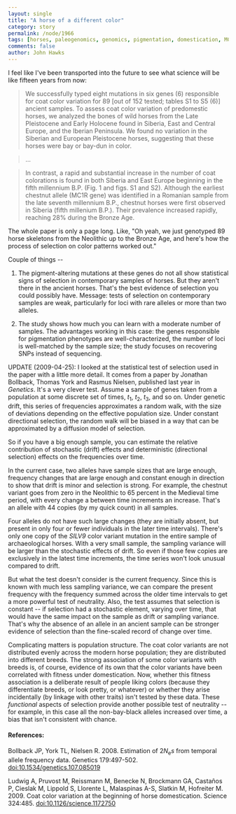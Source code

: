```yaml
---
layout: single 
title: "A horse of a different color" 
category: story
permalink: /node/1966
tags: [horses, paleogenomics, genomics, pigmentation, domestication, MC1R] 
comments: false 
author: John Hawks 
---
```


I feel like I've been transported into the future to see what science will be like fifteen years from now: 

<blockquote>We successfully typed eight mutations in six genes (6) responsible for coat color variation for 89 [out of 152 tested; tables S1 to S5 (6)] ancient samples. To assess coat color variation of predomestic horses, we analyzed the bones of wild horses from the Late Pleistocene and Early Holocene found in Siberia, East and Central Europe, and the Iberian Peninsula. We found no variation in the Siberian and European Pleistocene horses, suggesting that these horses were bay or bay-dun in color.</blockquote>

<blockquote>...</blockquote>

<blockquote>In contrast, a rapid and substantial increase in the number of coat colorations is found in both Siberia and East Europe beginning in the fifth millennium B.P. (Fig. 1 and figs. S1 and S2). Although the earliest chestnut allele (MC1R gene) was identified in a Romanian sample from the late seventh millennium B.P., chestnut horses were first observed in Siberia (fifth millenium B.P.). Their prevalence increased rapidly, reaching 28% during the Bronze Age.</blockquote>

The whole paper is only a page long. Like, "Oh yeah, we just genotyped 89 horse skeletons from the Neolithic up to the Bronze Age, and here's how the process of selection on color patterns worked out." 

Couple of things -- 

1. The pigment-altering mutations at these genes do not all show statistical signs of selection in contemporary samples of horses. But they aren't there in the ancient horses. That's the best evidence of selection you could possibly have. Message: tests of selection on contemporary samples are weak, particularly for loci with rare alleles or more than two alleles. 

2. The study shows how much you can learn with a moderate number of samples. The advantages working in this case: the genes responsible for pigmentation phenotypes are well-characterized, the number of loci is well-matched by the sample size; the study focuses on recovering SNPs instead of sequencing. 

UPDATE (2009-04-25): I looked at the statistical test of selection used in the paper with a little more detail. It comes from a paper by Jonathan Bollback, Thomas York and Rasmus Nielsen, published last year in <i>Genetics</i>. It's a very clever test. Assume a sample of genes taken from a population at some discrete set of times, <i>t</i><sub>1</sub>, <i>t</i><sub>2</sub>, <i>t</i><sub>3</sub>, and so on. Under genetic drift, this series of frequencies approximates a random walk, with the size of deviations depending on the effective population size. Under constant directional selection, the random walk will be biased in a way that can be approximated by a diffusion model of selection. 

So if you have a big enough sample, you can estimate the relative contribution of stochastic (drift) effects and deterministic (directional selection) effects on the frequencies over time. 

In the current case, two alleles have sample sizes that are large enough, frequency changes that are large enough and constant enough in direction to show that drift is minor and selection is strong. For example, the chestnut variant goes from zero in the Neolithic to 65 percent in the Medieval time period, with every change a between time increments an increase. That's an allele with 44 copies (by my quick count) in all samples. 

Four alleles do not have such large changes (they are initially absent, but present in only four or fewer individuals in the later time intervals). There's only one copy of the <i>SILV9</i> color variant mutation in the entire sample of archaeological horses. With a very small sample, the sampling variance will be larger than the stochastic effects of drift. So even if those few copies are exclusively in the latest time increments, the time series won't look unusual compared to drift. 

But what the test doesn't consider is the current frequency. Since this is known with much less sampling variance, we can compare the present frequency with the frequency summed across the older time intervals to get a more powerful test of neutrality. Also, the test assumes that selection is constant -- if selection had a stochastic element, varying over time, that would have the same impact on the sample as drift or sampling variance. That's why the absence of an allele in an ancient sample can be stronger evidence of selection than the fine-scaled record of change over time. 

Complicating matters is population structure. The coat color variants are not distributed evenly across the modern horse population; they are distributed into different breeds. The strong association of some color variants with breeds is, of course, evidence of its own that the color variants have been correlated with fitness under domestication. Now, whether this fitness association is a deliberate result of people liking colors (because they differentiate breeds, or look pretty, or whatever) or whether they arise incidentally (by linkage with other traits) isn't tested by these data. These <i>functional</i> aspects of selection provide another possible test of neutrality -- for example, in this case all the non-bay-black alleles increased over time, a bias that isn't consistent with chance. 



<h4>References:</h4>

<p class="cite">Bollback JP, York TL, Nielsen R. 2008. Estimation of 2<i>N</i><sub>e</sub><i>s</i> from temporal allele frequency data. Genetics 179:497-502. <a href="http://dx.doi.org/10.1534/genetics.107.085019">doi:10.1534/genetics.107.085019</a></p>

<p class="cite">Ludwig A, Pruvost M, Reissmann M, Benecke N, Brockmann GA, Casta&ntilde;os P, Cieslak M, Lippold S, Llorente L, Malaspinas A-S, Slatkin M, Hofreiter M. 2009. Coat color variation at the beginning of horse domestication. Science 324:485. <a href="http://dx.doi.org/10.1126/science.1172750">doi:10.1126/science.1172750</a></p>

